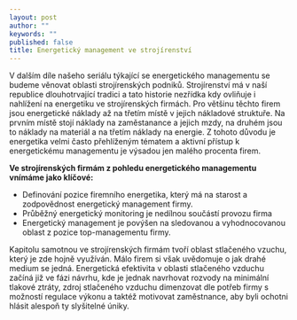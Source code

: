 ```yaml
---
layout: post
author: ""
keywords: ""
published: false
title: Energetický management ve strojírenství
---
```


V dalším díle našeho seriálu týkající se energetického managementu se budeme věnovat oblasti strojírenských podniků. Strojírenství má v naší republice dlouhotrvající tradici a tato historie nezřídka kdy ovliňuje i nahlížení na energetiku ve strojírenských firmách. Pro většinu těchto firem jsou energetické náklady až na třetím místě v jejich nákladové struktuře. Na prvním místě stojí náklady na zaměstanance  a jejich mzdy, na druhém jsou to náklady na materiál a na třetím náklady na energie. Z tohoto důvodu je energetika velmi často přehlíženým tématem a aktivní přístup k energetickému managementu je výsadou jen malého procenta firem.

**Ve strojírenských firmám z pohledu energetického managementu vnímáme jako klíčové:**

- Definování pozice firemního energetika, který má na starost a zodpovědnost energetický management firmy.
- Průběžný energetický monitoring je nedílnou součástí provozu firma
- Energetický management je povýšen na sledovanou a vyhodnocovanou oblast z pozice top-managementu firmy.

Kapitolu samotnou ve strojírenských firmám tvoří oblast stlačeného vzuchu, který je zde hojně využíván. Málo firem si však uvědomuje o jak drahé medium se jedná. Energetická efektivita v oblasti stlačeného vzduchu začíná již ve fázi návrhu, kde je jednak navrhovat rozvody na minimální tlakové ztráty, zdroj stlačeného vzduchu dimenzovat dle potřeb firmy s možností regulace výkonu a taktéž motivovat zaměstnance, aby byli ochotni hlásit alespoň ty slyšitelné úniky.

